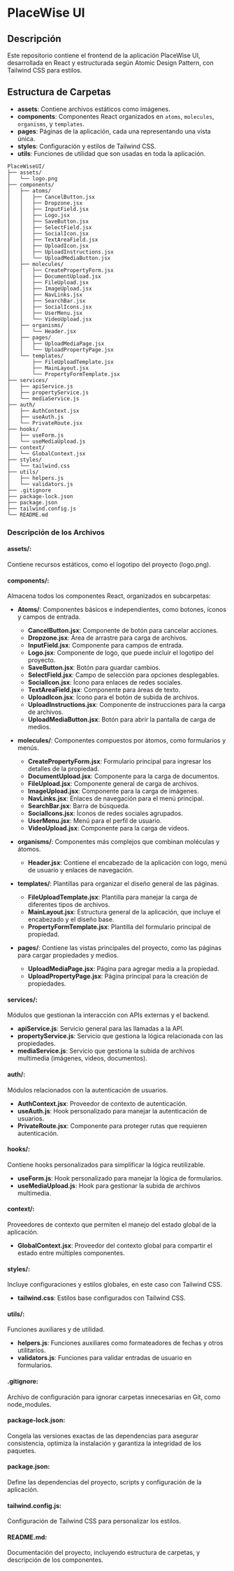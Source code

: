 # PlaceWise UI

## Descripción

Este repositorio contiene el frontend de la aplicación PlaceWise UI, desarrollada en React y estructurada según Atomic Design Pattern, con Tailwind CSS para estilos.

## Estructura de Carpetas

- **assets**: Contiene archivos estáticos como imágenes.
- **components**: Componentes React organizados en `atoms`, `molecules`, `organisms`, y `templates`.
- **pages**: Páginas de la aplicación, cada una representando una vista única.
- **styles**: Configuración y estilos de Tailwind CSS.
- **utils**: Funciones de utilidad que son usadas en toda la aplicación.

```
PlaceWiseUI/
├── assets/
│   └── logo.png
├── components/
│   ├── atoms/
│   │   ├── CancelButton.jsx
│   │   ├── Dropzone.jsx
│   │   ├── InputField.jsx
│   │   ├── Logo.jsx
│   │   ├── SaveButton.jsx
│   │   ├── SelectField.jsx
│   │   ├── SocialIcon.jsx
│   │   ├── TextAreaField.jsx
│   │   ├── UploadIcon.jsx
│   │   ├── UploadInstructions.jsx
│   │   └── UploadMediaButton.jsx
│   ├── molecules/
│   │   ├── CreatePropertyForm.jsx
│   │   ├── DocumentUpload.jsx
│   │   ├── FileUpload.jsx
│   │   ├── ImageUpload.jsx
│   │   ├── NavLinks.jsx
│   │   ├── SearchBar.jsx
│   │   ├── SocialIcons.jsx
│   │   ├── UserMenu.jsx
│   │   └── VideoUpload.jsx
│   ├── organisms/
│   │   └── Header.jsx
│   ├── pages/
│   │   ├── UploadMediaPage.jsx
│   │   └── UploadPropertyPage.jsx
│   └── templates/
│       ├── FileUploadTemplate.jsx
│       ├── MainLayout.jsx
│       └── PropertyFormTemplate.jsx
├── services/
│   ├── apiService.js
│   ├── propertyService.js
│   └── mediaService.js
├── auth/
│   ├── AuthContext.jsx
│   ├── useAuth.js
│   └── PrivateRoute.jsx
├── hooks/
│   ├── useForm.js
│   └── useMediaUpload.js
├── context/
│   └── GlobalContext.jsx
├── styles/
│   └── tailwind.css
├── utils/
│   ├── helpers.js
│   └── validators.js
├── .gitignore
├── package-lock.json
├── package.json
├── tailwind.config.js
└── README.md
```

### Descripción de los Archivos 

#### assets/: 
Contiene recursos estáticos, como el logotipo del proyecto (logo.png).

#### **components/**: 
Almacena todos los componentes React, organizados en subcarpetas:

- **Atoms/**: Componentes básicos e independientes, como botones, íconos y campos de entrada.
    - **CancelButton.jsx**: Componente de botón para cancelar acciones.
    - **Dropzone.jsx**: Área de arrastre para carga de archivos.
    - **InputField.jsx**: Componente para campos de entrada.
    - **Logo.jsx**: Componente de logo, que puede incluir el logotipo del proyecto.
    - **SaveButton.jsx**: Botón para guardar cambios.
    - **SelectField.jsx**: Campo de selección para opciones desplegables.
    - **SocialIcon.jsx**: Ícono para enlaces de redes sociales.
    - **TextAreaField.jsx**: Componente para áreas de texto.
    - **UploadIcon.jsx**:  Ícono para el botón de subida de archivos.
    - **UploadInstructions.jsx**: Componente de instrucciones para la carga de archivos.
    - **UploadMediaButton.jsx**: Botón para abrir la pantalla de carga de medios.
- **molecules/**: Componentes compuestos por átomos, como formularios y menús.
    - **CreatePropertyForm.jsx**: Formulario principal para ingresar los detalles de la propiedad.
    - **DocumentUpload.jsx**: Componente para la carga de documentos.
    - **FileUpload.jsx**: Componente general de carga de archivos.
    - **ImageUpload.jsx**: Componente para la carga de imágenes.
    - **NavLinks.jsx**: Enlaces de navegación para el menú principal.
    - **SearchBar.jsx**: Barra de búsqueda.
    - **SocialIcons.jsx**: Íconos de redes sociales agrupados.
    - **UserMenu.jsx**: Menú para el perfil de usuario.
    - **VideoUpload.jsx**: Componente para la carga de videos.
- **organisms/**: Componentes más complejos que combinan moléculas y átomos.
    - **Header.jsx**: Contiene el encabezado de la aplicación con logo, menú de usuario y enlaces de navegación.

- **templates/**: Plantillas para organizar el diseño general de las páginas.
    - **FileUploadTemplate.jsx**: Plantilla para manejar la carga de diferentes tipos de archivos.
    - **MainLayout.jsx**: Estructura general de la aplicación, que incluye el encabezado y el diseño base.
    - **PropertyFormTemplate.jsx**: Plantilla del formulario principal de propiedad.

- **pages/**: Contiene las vistas principales del proyecto, como las páginas para cargar propiedades y medios.
    - **UploadMediaPage.jsx**: Página para agregar media a la propiedad.
    - **UploadPropertyPage.jsx**: Página principal para la creación de propiedades.

#### **services/**: 
Módulos que gestionan la interacción con APIs externas y el backend.

- **apiService.js**: Servicio general para las llamadas a la API.
- **propertyService.js**: Servicio que gestiona la lógica relacionada con las propiedades.
- **mediaService.js**: Servicio que gestiona la subida de archivos multimedia (imágenes, videos, documentos).

#### **auth/**:
Módulos relacionados con la autenticación de usuarios.

- **AuthContext.jsx**: Proveedor de contexto de autenticación.
- **useAuth.js**: Hook personalizado para manejar la autenticación de usuarios.
- **PrivateRoute.jsx**: Componente para proteger rutas que requieren autenticación.

#### **hooks/**:
Contiene hooks personalizados para simplificar la lógica reutilizable.

- **useForm.js**: Hook personalizado para manejar la lógica de formularios.
- **useMediaUpload.js**: Hook para gestionar la subida de archivos multimedia.

#### **context/**:
Proveedores de contexto que permiten el manejo del estado global de la aplicación.

- **GlobalContext.jsx**: Proveedor del contexto global para compartir el estado entre múltiples componentes.

#### **styles/**: 
Incluye configuraciones y estilos globales, en este caso con Tailwind CSS.

- **tailwind.css**: Estilos base configurados con Tailwind CSS.

#### **utils/**: 
Funciones auxiliares y de utilidad.

- **helpers.js**: Funciones auxiliares como formateadores de fechas y otros utilitarios.
- **validators.js**: Funciones para validar entradas de usuario en formularios.

#### **.gitignore**: 
Archivo de configuración para ignorar carpetas innecesarias en Git, como node_modules.

#### **package-lock.json**: 
Congela las versiones exactas de las dependencias para asegurar consistencia, optimiza la instalación y garantiza la integridad de los paquetes.

#### **package.json**: 
Define las dependencias del proyecto, scripts y configuración de la aplicación.

#### **tailwind.config.js**: 
Configuración de Tailwind CSS para personalizar los estilos.

#### **README.md**: 
Documentación del proyecto, incluyendo estructura de carpetas, y descripción de los componentes.